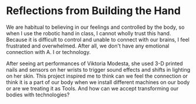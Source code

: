 # Reflections from Building the Hand 

We are habitual to believing in our feelings and controlled by the body, so when I use the robotic hand in class, I cannot wholly trust this hand. Because it is difficult to control and unable to connect with our brains, I feel frustrated and overwhelmed. After all, we don't have any emotional connection with A. I or technology.

After seeing art performances of Viktoria Modesta, she used 3-D printed nails and sensors on her wrists to trigger sound effects and shifts in lighting on her skin. This project inspired me to think can we feel the connection or think it is a part of our body when we install different machines on our body or are we treating it as Tools. And how can we accept transforming our bodies with technologies?
